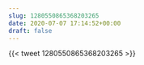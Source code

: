```yaml
---
slug: 1280550865368203265
date: 2020-07-07 17:14:52+00:00
draft: false
---
```


{{< tweet 1280550865368203265 >}}
